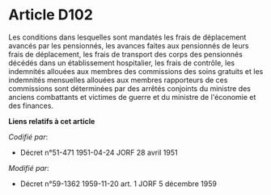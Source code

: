 # Article D102

Les conditions dans lesquelles sont mandatés les frais de déplacement avancés par les pensionnés, les avances faites aux
pensionnés de leurs frais de déplacement, les frais de transport des corps des pensionnés décédés dans un établissement
hospitalier, les frais de contrôle, les indemnités allouées aux membres des commissions des soins gratuits et les indemnités
mensuelles allouées aux membres rapporteurs de ces commissions sont déterminées par des arrêtés conjoints du ministre des
anciens combattants et victimes de guerre et du ministre de l'économie et des finances.

**Liens relatifs à cet article**

_Codifié par_:

  - Décret n°51-471 1951-04-24 JORF 28 avril 1951

_Modifié par_:

  - Décret n°59-1362 1959-11-20 art. 1 JORF 5 décembre 1959
